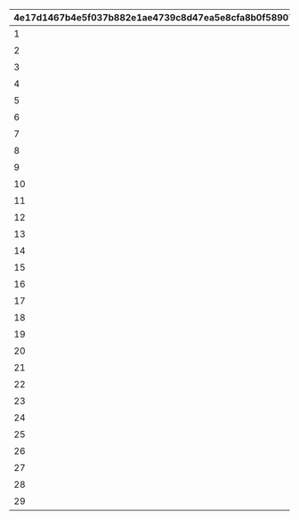 |4e17d1467b4e5f037b882e1ae4739c8d47ea5e8cfa8b0f58907bf94e8bf3f929|627263d9f9eeaade704dbabea31d3b5ada1ca32a7baba6807e9be83a80e8d9cd|dce7accdba0bb88810eb889ce25352b1ca7f750a75717704d72a20f11418ea02|bfc81846a8a725953a30f86f00bbe8fc041d5a942bce5e5de13a635a8d7c9465|8b846d653ef7fd1d84a5112675ae652c8c5bce3d16b81a4e0820254cfdc987c1|a866c807bf6636ab0b662219e963db4480d9da6b156b7a11b6e49b6dc9a2d26b|8220c97d057a73f100f5aa1151a1221e34ca2579dd2da82c218ca37efa383e9d|f75fbf92af429f757402de74a998cc9411965db6cc7acb3a0fb8b61ac7bfaf7f|
| --- | --- | --- | --- | --- | --- | --- | --- |
|1|失われた記憶を求めて|2030/04/24 14:59:59|7001|1|7|2018/09/13 12:00:00|0|
|2|姉妹の絆と願いの塔|2030/04/24 14:59:59|7002|1|7|2018/10/13 12:00:00|0|
|3|スターたちの二重奏|2030/04/24 14:59:59|7003|1|7|2018/11/14 12:00:00|0|
|4|シスターズ・ブッキング|2030/04/24 14:59:59|7004|1|7|2019/01/14 12:00:00|0|
|5|あまのじゃくゴーストハウス|2030/04/24 14:59:59|7005|1|7|2019/03/14 12:00:00|0|
|6|二つの誇りは絆と共に|2030/04/24 14:59:59|7006|1|7|2019/05/13 12:00:00|0|
|7|冥風戦記外伝・吸血鬼伝承|2030/04/24 14:59:59|7007|1|7|2019/07/15 12:00:00|0|
|8|あまあま妹シューターズ！|2030/04/24 14:59:59|7008|1|7|2019/09/14 12:00:00|0|
|9|もふもふメルヘン珍道中|2030/04/24 14:59:59|7009|1|7|2019/11/14 12:00:00|0|
|10|ティーチャーズガイダンス|2030/04/24 14:59:59|7010|1|7|2020/01/14 12:00:00|0|
|11|忍剣珍道中|2030/04/24 14:59:59|7011|1|7|2020/03/12 12:00:00|0|
|12|すれちがいディスタンス|2030/04/24 14:59:59|7012|1|7|2020/05/14 12:00:00|0|
|13|ちぐはぐワーク&レスト|2030/04/24 14:59:59|7013|1|7|2020/07/14 12:00:00|0|
|14|レディの理想と大人の真実|2030/04/24 14:59:59|7014|1|7|2020/09/15 12:00:00|0|
|15|姉なる命題と博士の対偶|2030/04/24 14:59:59|7015|1|7|2020/11/18 12:00:00|0|
|16|追憶の歌姫と彷徨う幽霊|2030/04/24 14:59:59|7016|1|7|2021/01/18 12:00:00|0|
|17|美の探求者と女君の宴|2030/04/24 14:59:59|7017|1|7|2021/03/18 12:00:00|0|
|18|ドジ退散！　脱大凶大作戦|2030/04/24 14:59:59|7018|1|7|2021/05/17 12:00:00|0|
|19|軍人たちの合同任務|2030/04/24 14:59:59|7019|1|7|2021/07/16 12:00:00|0|
|20|笑いとたい焼きのから騒ぎ|2030/04/24 14:59:59|7020|1|7|2021/09/16 12:00:00|0|
|21|若き正義と大人の美学|2030/04/24 14:59:59|7021|1|7|2021/11/17 12:00:00|0|
|22|超能力×魔法＝超魔法少女|2030/04/24 14:59:59|7022|1|7|2022/01/17 12:00:00|0|
|23|チアアップ・ヒーローズ！|2030/04/24 14:59:59|7023|1|7|2022/03/17 12:00:00|0|
|24|変貌大妃と（元）悪徳商人|2030/04/24 14:59:59|7024|1|7|2022/06/17 12:00:00|0|
|25|激闘！　交わる竜獣の拳|2030/04/24 14:59:59|7025|1|7|2022/10/18 12:00:00|0|
|26|ロンリーガールズ交流会|2030/04/24 14:59:59|7026|1|7|2023/03/17 12:00:00|0|
|27|悪党たちの大珍道中|2030/04/24 14:59:59|7027|1|7|2023/09/19 12:00:00|0|
|28|ルナティック・ラビリンス|2030/04/24 14:59:59|7028|1|7|2024/04/17 12:00:00|0|
|29|ドラゴンズライジング|2030/04/24 14:59:59|7029|1|7|2025/04/17 12:00:00|0|